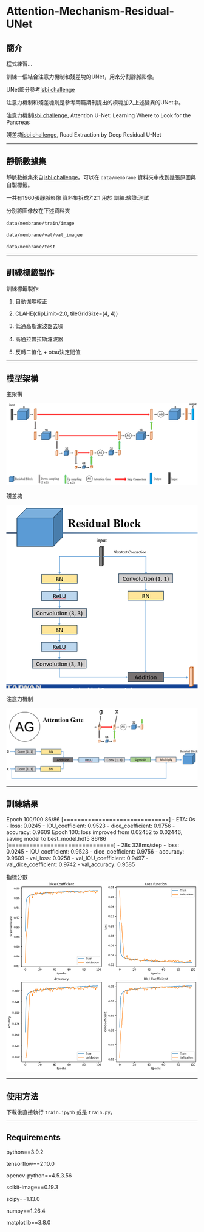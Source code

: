 # Attention-Mechanism-Residual-UNet

## 簡介
程式練習...

訓練一個結合注意力機制和殘差塊的UNet，用來分割靜脈影像。

UNet部分參考[isbi challenge](https://github.com/zhixuhao/unet)

注意力機制和殘差塊則是參考兩篇期刊提出的模塊加入上述變異的UNet中。

注意力機制[isbi challenge](https://arxiv.org/abs/1804.03999), Attention U-Net: Learning Where to Look for the Pancreas

殘差塊[isbi challenge](https://arxiv.org/abs/1711.10684), Road Extraction by Deep Residual U-Net

---

## 靜脈數據集
靜脈數據集來自[isbi challenge](https://www.kaggle.com/datasets/michaelgoh/contactless-knuckle-palm-print-and-vein-dataset)。可以在 `data/membrane` 資料夾中找到幾張原圖與自製標籤。

一共有1960張靜脈影像 資料集拆成7:2:1 用於 訓練:驗證:測試

分別將圖像放在下述資料夾

`data/membrane/train/image`

`data/membrane/val/val_imagee`

`data/membrane/test`

---

## 訓練標籤製作
訓練標籤製作: 

1. 自動伽瑪校正

2. CLAHE(clipLimit=2.0, tileGridSize=(4, 4))

3. 低通高斯濾波器去噪

4. 高通拉普拉斯濾波器

5. 反轉二值化 + otsu決定閾值

---

## 模型架構
主架構

![主網路](image/1.PNG)

殘差塊

![殘差塊](image/2.PNG)

注意力機制

![注意力機制](image/3.PNG)

---

## 訓練結果
Epoch 100/100
86/86 [==============================] - ETA: 0s - loss: 0.0245 - IOU_coefficient: 0.9523 - dice_coefficient: 0.9756 - accuracy: 0.9609
Epoch 100: loss improved from 0.02452 to 0.02446, saving model to best_model.hdf5
86/86 [==============================] - 28s 328ms/step - loss: 0.0245 - IOU_coefficient: 0.9523 - dice_coefficient: 0.9756 - accuracy: 0.9609 - val_loss: 0.0258 - val_IOU_coefficient: 0.9497 - val_dice_coefficient: 0.9742 - val_accuracy: 0.9585


指標分數
![分數](image/output1.png)

---

## 使用方法
下載後直接執行 `train.ipynb` 或是 `train.py`。

---

## Requirements
python==3.9.2

tensorflow==2.10.0

opencv-python==4.5.3.56

scikit-image==0.19.3

scipy==1.13.0

numpy==1.26.4

matplotlib==3.8.0
